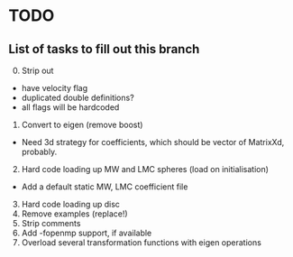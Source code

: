# TODO
## List of tasks to fill out this branch

0. Strip out
  - have velocity flag
  - duplicated double definitions?
  - all flags will be hardcoded
1. Convert to eigen (remove boost)
  - Need 3d strategy for coefficients, which should be vector of MatrixXd, probably.
2. Hard code loading up MW and LMC spheres (load on initialisation)
  - Add a default static MW, LMC coefficient file
3. Hard code loading up disc
4. Remove examples (replace!)
5. Strip comments
6. Add -fopenmp support, if available
7. Overload several transformation functions with eigen operations
